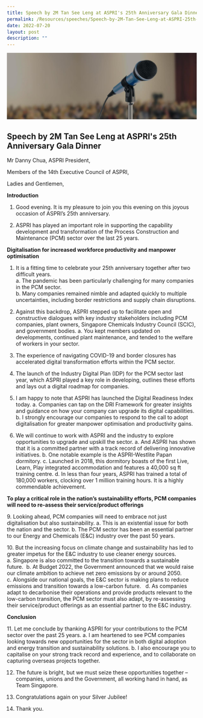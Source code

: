 ```yaml
---
title: Speech by 2M Tan See Leng at ASPRI's 25th Anniversary Gala Dinner
permalink: /Resources/speeches/Speech-by-2M-Tan-See-Leng-at-ASPRI-25th-Anniversary-Gala-Dinner
date: 2022-07-20
layout: post
description: ""
---
```

![Banner](/images/Resources/Speeches/Speeches%20_Banner.jpg)

## Speech by 2M Tan See Leng at ASPRI's 25th Anniversary Gala Dinner

Mr Danny Chua, ASPRI President,

Members of the 14th Executive Council of ASPRI,

Ladies and Gentlemen,

**Introduction**

1. Good evening. It is my pleasure to join you this evening on this joyous occasion of ASPRI’s 25th anniversary.

1. ASPRI has played an important role in supporting the capability development and transformation of the Process Construction and Maintenance (PCM) sector over the last 25 years.

**Digitalisation for increased workforce productivity and manpower optimisation**

1. It is a fitting time to celebrate your 25th anniversary together after two difficult years.<br>
 a. The pandemic has been particularly challenging for many companies in the PCM sector.<br>
 b. Many companies remained nimble and adapted quickly to multiple uncertainties, including border restrictions and supply chain disruptions.

1. Against this backdrop, ASPRI stepped up to facilitate open and constructive dialogues with key industry stakeholders including PCM companies, plant owners, Singapore Chemicals Industry Council (SCIC), and government bodies.
	a. You kept members updated on developments, continued plant maintenance, and tended to the welfare of workers in your sector.

5. The experience of navigating COVID-19 and border closures has accelerated digital transformation efforts within the PCM sector.

6. The launch of the Industry Digital Plan (IDP) for the PCM sector last year, which ASPRI played a key role in developing, outlines these efforts and lays out a digital roadmap for companies.

7. I am happy to note that ASPRI has launched the Digital Readiness Index today.
	a. Companies can tap on the DRI Framework for greater insights and guidance on how your company can upgrade its digital capabilities.
	b. I strongly encourage our companies to respond to the call to adopt digitalisation for greater manpower optimisation and productivity gains.

8. We will continue to work with ASPRI and the industry to explore opportunities to upgrade and upskill the sector.
	a. And ASPRI has shown that it is a committed partner with a track record of delivering innovative initiatives.
	b. One notable example is the ASPRI-Westlite Papan dormitory.
	c. Launched in 2018, this dormitory boasts of the first Live, Learn, Play integrated accommodation and features a 40,000 sq ft training centre.
	d. In less than four years, ASPRI has trained a total of 180,000 workers, clocking over 1 million training hours. It is a highly commendable achievement.

**To play a critical role in the nation’s sustainability efforts, PCM companies will need to re-assess their service/product offerings**

9. Looking ahead, PCM companies will need to embrace not just digitalisation but also sustainability.
	a. This is an existential issue for both the nation and the sector.
	b. The PCM sector has been an essential partner to our Energy and Chemicals (E&C) industry over the past 50 years.

10. But the increasing focus on climate change and sustainability has led to greater impetus for the E&C industry to use cleaner energy sources.
	a. Singapore is also committed to the transition towards a sustainable future. 
	b. At Budget 2022, the Government announced that we would raise our climate ambition to achieve net zero emissions by or around 2050. 
	c. Alongside our national goals, the E&C sector is making plans to reduce emissions and transition towards a low-carbon future.  
	d. As companies adapt to decarbonise their operations and provide products relevant to the low-carbon transition, the PCM sector must also adapt, by re-assessing their service/product offerings as an essential partner to the E&C industry.

**Conclusion**

11. Let me conclude by thanking ASPRI for your contributions to the PCM sector over the past 25 years.
	a. I am heartened to see PCM companies looking towards new opportunities for the sector in both digital adoption and energy transition and sustainability solutions.
	b. I also encourage you to capitalise on your strong track record and experience, and to collaborate on capturing overseas projects together.

12. The future is bright, but we must seize these opportunities together – companies, unions and the Government, all working hand in hand, as Team Singapore.

13. Congratulations again on your Silver Jubilee!

14. Thank you.